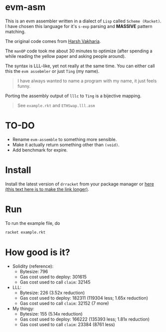 # evm-asm
This is an evm assembler written in a dialect of `Lisp` called `Scheme (Racket)`.
I have chosen this language for it's `s-exp` parsing and **MASSIVE** pattern matching.

The original code comes from [Harsh Vakharia](https://github.com/harshjv/).

The `manOP` code took me about 30 minutes to optimize (after spending a while reading the yellow paper and asking people around).

The syntax is LLL-like, yet not really at the same time.
You can either call this the `evm assebmler` or just `Ting` (my name).
> I have always wanted to name a program with my name, it just feels funny.

Porting the assembly output of `lllc` to `Ting` is a bijective mapping.
> See `example.rkt` and `ETHSwap.lll.asm`

# TO-DO
* Rename `evm-assemble` to something more sensible.
* Make it actually return something other than `(void)`.
* Add benchmark for expire.

# Install
Install the latest version of `drracket` from your package manager or [here (this text here is to make the link longer)](https://download.racket-lang.org/).

# Run
To run the example file, do
```bash
racket example.rkt
```

# How good is it?
* Solidity (reference):
    * Bytesize: 796
    * Gas cost used to deploy: 301615
    * Gas cost used to call `claim`: 32145
* LLL:
    * Bytesize: 226 (3.52x reduction)
    * Gas cost used to deploy: 182311 (119304 less; 1.65x reduction)
    * Gas cost used to call `claim`: 32152 (7 more)
* My thingy:
    * Bytesize: 155 (5.14x reduction)
    * Gas cost used to deploy: 166222 (135393 less; 1.81x reduction)
    * Gas cost used to call `claim`: 23384 (8761 less)

